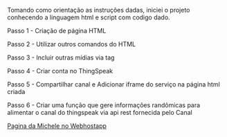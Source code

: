 <!DOCTYPE html>
<html>
  <head>
    <title>#Projeto1</title>
  </head>
 
 <body>
	<p>Tomando como orientação as instruções dadas, iniciei o projeto conhecendo a linguagem html e script com codigo dado.</p>
	<p>Passo 1 - Criação de página HTML</p>
	<p>Passo 2 - Utilizar outros comandos do HTML</p>
	<p>Passo 3 - Incluir outras mídias via tag</p>
	<p>Passo 4 - Criar conta no ThingSpeak</p>
	<p>Passo 5 - Compartilhar canal e Adicionar iframe do serviço na página html criada</p>
	<p>Passo 6 - Criar uma função que gere informações randômicas para alimentar o canal do thingspeak via api rest fornecida pelo Canal</p>

</body>

<a href="https://mboente.000webhostapp.com">Pagina da Michele no Webhostapp</a>
</html>
